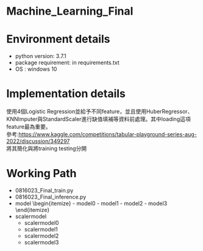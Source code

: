 # Machine_Learning_Final
# Environment details
- python version: 3.7.1
- package requirement: in requirements.txt
- OS : windows 10
# Implementation details
使用4個Logistic Regression並給予不同feature，並且使用HuberRegressor、KNNImputer與StandardScaler進行缺值填補等資料前處理。其中loading這項feature最為重要。  
參考:https://www.kaggle.com/competitions/tabular-playground-series-aug-2022/discussion/349297  
將其簡化與將training testing分開
# Working Path
- 0816023\_Final\_train.py
- 0816023\_Final\_inference.py
- model
    \begin{itemize}
        - model0
        - model1
        - model2
        - model3
    \end{itemize}
- scalermodel
    - scalermodel0
    - scalermodel1
    - scalermodel2
    - scalermodel3
